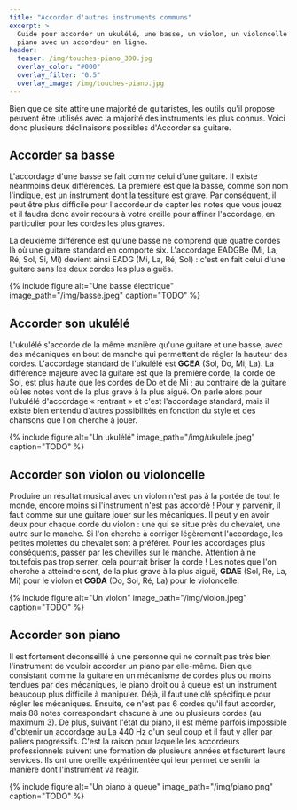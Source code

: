 ```yaml
---
title: "Accorder d'autres instruments communs"
excerpt: >
  Guide pour accorder un ukulélé, une basse, un violon, un violoncelle ou un
  piano avec un accordeur en ligne.
header:
  teaser: /img/touches-piano_300.jpg
  overlay_color: "#000"
  overlay_filter: "0.5"
  overlay_image: /img/touches-piano.jpg
---
```


Bien que ce site attire une majorité de guitaristes, les outils qu'il propose 
peuvent être utilisés avec la majorité des instruments les plus connus. Voici 
donc plusieurs déclinaisons possibles d'Accorder sa guitare.

## Accorder sa basse

L'accordage d'une basse se fait comme celui d'une guitare. Il existe néanmoins 
deux différences. La première est que la basse, comme son nom l'indique, est un 
instrument dont la tessiture est grave. Par conséquent, il peut être plus 
difficile pour l'accordeur de capter les notes que vous jouez et il faudra donc 
avoir recours à votre oreille pour affiner l'accordage, en particulier pour les 
cordes les plus graves.

La deuxième différence est qu'une basse ne comprend que quatre cordes là où une 
guitare standard en comporte six. L'accordage EADGBe (Mi, La, Ré, Sol, Si, Mi) 
devient ainsi EADG (Mi, La, Ré, Sol) : c'est en fait celui d'une guitare sans 
les deux cordes les plus aiguës.

{% include figure alt="Une basse électrique"
image_path="/img/basse.jpeg"
caption="TODO" %}

## Accorder son ukulélé

L'ukulélé s'accorde de la même manière qu'une guitare et une basse, avec des 
mécaniques en bout de manche qui permettent de régler la hauteur des cordes. 
L'accordage standard de l'ukulélé est **GCEA** (Sol, Do, Mi, La). La différence 
majeure avec la guitare est que la première corde, la corde de Sol, est plus 
haute que les cordes de Do et de Mi ; au contraire de la guitare où les notes 
vont de la plus grave à la plus aiguë. On parle alors pour l'ukulélé 
d'accordage « rentrant » et c'est l'accordage standard, mais il existe bien 
entendu d'autres possibilités en fonction du style et des chansons que l'on 
cherche à jouer.

{% include figure alt="Un ukulélé"
image_path="/img/ukulele.jpeg"
caption="TODO" %}

## Accorder son violon ou violoncelle

Produire un résultat musical avec un violon n'est pas à la portée de tout le 
monde, encore moins si l'instrument n'est pas accordé ! Pour y parvenir, il 
faut comme sur une guitare jouer sur les mécaniques. Il peut y en avoir deux 
pour chaque corde du violon : une qui se situe près du chevalet, une autre sur 
le manche. Si l'on cherche à corriger légèrement l'accordage, les petites 
molettes du chevalet sont à préférer. Pour les accordages plus conséquents, 
passer par les chevilles sur le manche. Attention à ne toutefois pas trop 
serrer, cela pourrait briser la corde ! Les notes que l'on cherche à atteindre 
sont, de la plus grave à la plus aiguë, **GDAE** (Sol, Ré, La, Mi) pour le 
violon et **CGDA** (Do, Sol, Ré, La) pour le violoncelle.

{% include figure alt="Un violon"
image_path="/img/violon.jpeg"
caption="TODO" %}

## Accorder son piano

Il est fortement déconseillé à une personne qui ne connaît pas très bien 
l'instrument de vouloir accorder un piano par elle-même. Bien que consistant 
comme la guitare en un mécanisme de cordes plus ou moins tendues par des 
mécaniques, le piano droit ou à queue est un instrument beaucoup plus difficile 
à manipuler. Déjà, il faut une clé spécifique pour régler les mécaniques. 
Ensuite, ce n'est pas 6 cordes qu'il faut accorder, mais 88 notes correspondant 
chacune à une ou plusieurs cordes (au maximum 3). De plus, suivant l'état du 
piano, il est même parfois impossible d'obtenir un accordage au La 440 Hz d'un 
seul coup et il faut y aller par paliers progressifs. C'est la raison pour 
laquelle les accordeurs professionnels suivent une formation de plusieurs 
années et facturent leurs services. Ils ont une oreille expérimentée qui leur 
permet de sentir la manière dont l'instrument va réagir.

{% include figure alt="Un piano à queue"
image_path="/img/piano.png"
caption="TODO" %}

